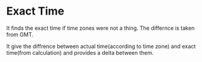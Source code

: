 <h1> Exact Time </h1>

It finds the exact time if time zones were not a thing. The differnce is taken from GMT.

It give the diffrence between actual time(according to time zone) and exact time(from calculation) and provides a delta between them.